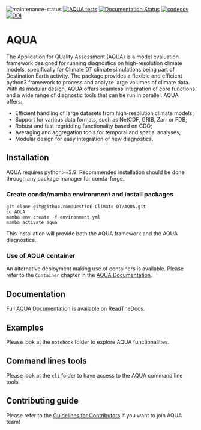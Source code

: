 ![maintenance-status](https://img.shields.io/badge/maintenance-actively--developed-brightgreen.svg)
[![AQUA tests](https://github.com/DestinE-Climate-DT/AQUA/actions/workflows/aqua.yml/badge.svg)](https://github.com/DestinE-Climate-DT/AQUA/actions/workflows/aqua.yml)
[![Documentation Status](https://readthedocs.org/projects/aqua/badge/?version=latest)](https://aqua.readthedocs.io/en/latest/)
[![codecov](https://codecov.io/gh/DestinE-Climate-DT/AQUA/graph/badge.svg?token=E9D0A8SWIU)](https://codecov.io/gh/DestinE-Climate-DT/AQUA)
[![DOI](https://zenodo.org/badge/DOI/10.5281/zenodo.14906075.svg)](https://doi.org/10.5281/zenodo.14906075)

# AQUA

The Application for QUality Assessment (AQUA) is a model evaluation framework designed for running diagnostics on high-resolution climate models, specifically for Climate DT climate simulations being part of Destination Earth activity. The package provides a flexible and efficient python3 framework to process and analyze large volumes of climate data. With its modular design, AQUA offers seamless integration of core functions and a wide range of diagnostic tools that can be run in parallel. AQUA offers:

- Efficient handling of large datasets from high-resolution climate models;
- Support for various data formats, such as NetCDF, GRIB, Zarr or FDB;
- Robust and fast regridding functionality based on CDO;
- Averaging and aggregation tools for temporal and spatial analyses;
- Modular design for easy integration of new diagnostics. 

## Installation

AQUA requires python>=3.9. Recommended installation should be done through any package manager for conda-forge.

### Create conda/mamba environment and install packages
```
git clone git@github.com:DestinE-Climate-DT/AQUA.git
cd AQUA
mamba env create -f environment.yml
mamba activate aqua
```

This installation will provide both the AQUA framework and the AQUA diagnostics.

### Use of AQUA container 

An alternative deployment making use of containers is available. Please refer to the `Container` chapter in the [AQUA Documentation](https://aqua.readthedocs.io/en/latest/container.html).

## Documentation

Full [AQUA Documentation](https://aqua.readthedocs.io/en/latest/) is available on ReadTheDocs.

## Examples

Please look at the `notebook` folder to explore AQUA functionalities.

## Command lines tools

Please look at the `cli` folder to have access to the AQUA command line tools. 

## Contributing guide

Please refer to the [Guidelines for Contributors](https://github.com/DestinE-Climate-DT/AQUA/blob/main/CONTRIBUTING.md) if you want to join AQUA team!
